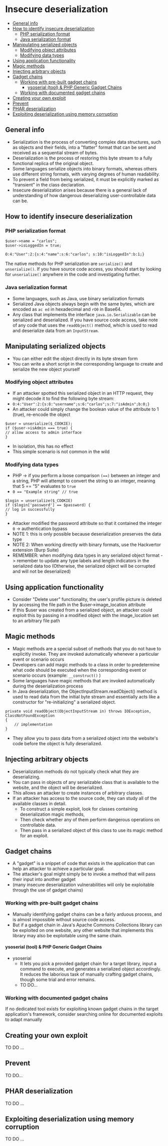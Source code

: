 # Insecure deserialization
- [General info](#general-info)
- [How to identify insecure deserialization](#how-to-identify-insecure-deserialization)
  * [PHP serialization format](#php-serialization-format)
  * [Java serialization format](#java-serialization-format)
- [Manipulating serialized objects](#manipulating-serialized-objects)
  * [Modifying object attributes](#modifying-object-attributes)
  * [Modifying data types](#modifying-data-types)
- [Using application functionality](#using-application-functionality)
- [Magic methods](#magic-methods)
- [Injecting arbitrary objects](#injecting-arbitrary-objects)
- [Gadget chains](#gadget-chains)
  * [Working with pre-built gadget chains](#working-with-pre-built-gadget-chains)
    + [ysoserial (tool) & PHP Generic Gadget Chains](#ysoserial--tool----php-generic-gadget-chains)
  * [Working with documented gadget chains](#working-with-documented-gadget-chains)
- [Creating your own exploit](#creating-your-own-exploit)
- [Prevent](#prevent)
- [PHAR deserialization](#phar-deserialization)
- [Exploiting deserialization using memory corruption](#exploiting-deserialization-using-memory-corruption)

## General info
- Serialization is the process of converting complex data structures, such as objects and their fields, into a "flatter" format that can be sent and received as a sequential stream of bytes.
- Deserialization is the process of restoring this byte stream to a fully functional replica of the original object.
- Some languages serialize objects into binary formats, whereas others use different string formats, with varying degrees of human readability.
- To prevent a field from being serialized, it must be explicitly marked as "transient" in the class declaration.
- Insecure deserialization arises because there is a general lack of understanding of how dangerous deserializing user-controllable data can be.

## How to identify insecure deserialization

### PHP serialization format
```
$user->name = "carlos";
$user->isLoggedIn = true;
```
```
O:4:"User":2:{s:4:"name":s:6:"carlos"; s:10:"isLoggedIn":b:1;}
```
The native methods for PHP serialization are `serialize()` and `unserialize()`. If you have source code access, you should start by looking for `unserialize()` anywhere in the code and investigating further.

### Java serialization format
- Some languages, such as Java, use binary serialization formats
- Serialized Java objects always begin with the same bytes, which are encoded as `ac ed` in hexadecimal and `rO0` in Base64.
- Any class that implements the interface `java.io.Serializable` can be serialized and deserialized. If you have source code access, take note of any code that uses the `readObject()` method, which is used to read and deserialize data from an `InputStream`.

## Manipulating serialized objects
- You can either edit the object directly in its byte stream form
- You can write a short script in the corresponding language to create and serialize the new object yourself

### Modifying object attributes
- If an attacker spotted this serialized object in an HTTP request, they might decode it to find the following byte stream: 
- `O:4:"User":2:{s:8:"username";s:6:"carlos";s:7:"isAdmin";b:0;}`
- An attacker could simply change the boolean value of the attribute to 1 (true), re-encode the object
```
$user = unserialize($_COOKIE);
if ($user->isAdmin === true) {
// allow access to admin interface
}
```
- In isolation, this has no effect
- This simple scenario is not common in the wild

### Modifying data types
- PHP -> if you perform a loose comparison `(==)` between an integer and a string, PHP will attempt to convert the string to an integer, meaning that 5 == "5" evaluates to `true`
- `0 == "Example string" // true`
```
$login = unserialize($_COOKIE)
if ($login['password'] == $password) {
// log in successfully
}
```
- Attacker modified the password attribute so that it contained the integer `0` -> authentication bypass
- NOTE 1: this is only possible because deserialization preserves the data type
- NOTE 2: When working directly with binary formats, use the Hackvertor extension (Burp Suite)
- REMEMBER: when modifying data types in any serialized object format -> remember to update any type labels and length indicators in the serialized data too (Otherwise, the serialized object will be corrupted and will not be deserialized)

## Using application functionality
- Consider "Delete user" functionality, the user's profile picture is deleted by accessing the file path in the $user->image_location attribute
- If this $user was created from a serialized object, an attacker could exploit this by passing in a modified object with the image_location set to an arbitrary file path

## Magic methods
- Magic methods are a special subset of methods that you do not have to explicitly invoke. They are invoked automatically whenever a particular event or scenario occurs
- Developers can add magic methods to a class in order to predetermine what code should be executed when the corresponding event or scenario occurs (example: `__construct()` )
- Some languages have magic methods that are invoked automatically during the deserialization process
- In Java deserialization, the ObjectInputStream.readObject() method is used to read data from the initial byte stream and essentially acts like a constructor for "re-initializing" a serialized object.
```
private void readObject(ObjectInputStream in) throws IOException, ClassNotFoundException
{
    // implementation
}
```
- They allow you to pass data from a serialized object into the website's code before the object is fully deserialized.

## Injecting arbitrary objects
- Deserialization methods do not typically check what they are deserializing.
- You can pass in objects of any serializable class that is available to the website, and the object will be deserialized.
- This allows an attacker to create instances of arbitrary classes.
- If an attacker has access to the source code, they can study all of the available classes in detail.
  - To construct a simple exploit, look for classes containing deserialization magic methods,
  - Then check whether any of them perform dangerous operations on controllable data.
  - Then pass in a serialized object of this class to use its magic method for an exploit.
 
## Gadget chains
- A "gadget" is a snippet of code that exists in the application that can help an attacker to achieve a particular goal.
- The attacker's goal might simply be to invoke a method that will pass their input into another gadget
- (many insecure deserialization vulnerabilities will only be exploitable through the use of gadget chains)

### Working with pre-built gadget chains
- Manually identifying gadget chains can be a fairly arduous process, and is almost impossible without source code access.
- But if a gadget chain in Java's Apache Commons Collections library can be exploited on one website, any other website that implements this library may also be exploitable using the same chain.

#### ysoserial (tool) & PHP Generic Gadget Chains
- ysoserial
  - It lets you pick a provided gadget chain for a target library, input a command to execute, and generates a serialized object accordingly. It reduces the laborious task of manually crafting gadget chains, though some trial and error remains.
  - TO DO...

### Working with documented gadget chains
If no dedicated tool exists for exploiting known gadget chains in the target application's framework, consider searching online for documented exploits to adapt manually

## Creating your own exploit
TO DO ...

## Prevent
TO DO...
## PHAR deserialization
TO DO ...

## Exploiting deserialization using memory corruption
TO DO ...
